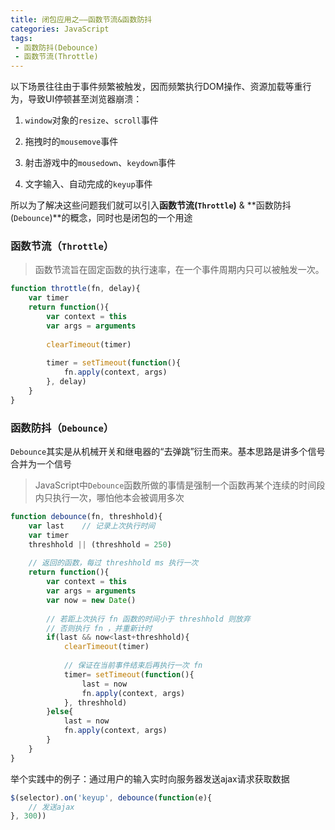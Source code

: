 ```yaml
---
title: 闭包应用之——函数节流&函数防抖
categories: JavaScript
tags: 
 - 函数防抖(Debounce)
 - 函数节流(Throttle)
---
```


以下场景往往由于事件频繁被触发，因而频繁执行DOM操作、资源加载等重行为，导致UI停顿甚至浏览器崩溃：

1. `window`对象的`resize`、`scroll`事件

2. 拖拽时的`mousemove`事件

3. 射击游戏中的`mousedown`、`keydown`事件

4. 文字输入、自动完成的`keyup`事件

所以为了解决这些问题我们就可以引入**函数节流(`Throttle`)** & **函数防抖(`Debounce`)**的概念，同时也是闭包的一个用途

<!--more-->

### 函数节流（`Throttle`）

> 函数节流旨在固定函数的执行速率，在一个事件周期内只可以被触发一次。

```javascript
function throttle(fn, delay){
    var timer
    return function(){
        var context = this
        var args = arguments
        
        clearTimeout(timer)
        
        timer = setTimeout(function(){
            fn.apply(context, args)
        }, delay)
    }
}
```

### 函数防抖（`Debounce`）

`Debounce`其实是从机械开关和继电器的“去弹跳”衍生而来。基本思路是讲多个信号合并为一个信号

> JavaScript中`Debounce`函数所做的事情是强制一个函数再某个连续的时间段内只执行一次，哪怕他本会被调用多次

```javascript
function debounce(fn, threshhold){
    var last	// 记录上次执行时间
    var timer
    threshhold || (threshhold = 250)
    
    // 返回的函数，每过 threshhold ms 执行一次
    return function(){
        var context = this
        var args = arguments
        var now = new Date()
        
        // 若距上次执行 fn 函数的时间小于 threshhold 则放弃
        // 否则执行 fn ，并重新计时
        if(last && now<last+threshhold){
            clearTimeout(timer)
            
            // 保证在当前事件结束后再执行一次 fn
            timer= setTimeout(function(){
                last = now
                fn.apply(context, args)
            }, threshhold)
        }else{
            last = now
            fn.apply(context, args)
        }
    }
}
```

举个实践中的例子：通过用户的输入实时向服务器发送ajax请求获取数据

```javascript
$(selector).on('keyup', debounce(function(e){
    // 发送ajax
}, 300))
```

